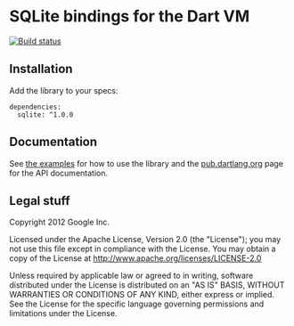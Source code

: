 SQLite bindings for the Dart VM
============================================

[![Build status](https://travis-ci.org/pylaligand/dart-sqlite.svg?branch=master)](https://travis-ci.org/pylaligand/dart-sqlite)


## Installation

Add the library to your specs:
```
dependencies:
  sqlite: ^1.0.0
```


## Documentation

See [the examples](example/) for how to use the library and the
[pub.dartlang.org](https://pub.dartlang.org/packages/sqlite) page for the API
documentation.


## Legal stuff

Copyright 2012 Google Inc.

Licensed under the Apache License, Version 2.0 (the "License");
you may not use this file except in compliance with the License.
You may obtain a copy of the License at http://www.apache.org/licenses/LICENSE-2.0

Unless required by applicable law or agreed to in writing, software
distributed under the License is distributed on an "AS IS" BASIS,
WITHOUT WARRANTIES OR CONDITIONS OF ANY KIND, either express or implied.
See the License for the specific language governing permissions and
limitations under the License.
